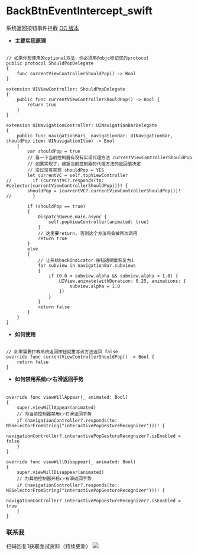 # BackBtnEventIntercept_swift
系统返回按钮事件拦截
[OC 版本](https://github.com/wangrui460/BackBtnEventIntercept)

- **主要实现原理**

<pre><code>
// 如果你想使用的optional方法，你必须用@objc标记您的protocol
public protocol ShouldPopDelegate
{
    func currentViewControllerShouldPop() -> Bool
}

extension UIViewController: ShouldPopDelegate
{
    public func currentViewControllerShouldPop() -> Bool {
        return true
    }
}

extension UINavigationController: UINavigationBarDelegate
{
    public func navigationBar(_ navigationBar: UINavigationBar, shouldPop item: UINavigationItem) -> Bool
    {
        var shouldPop = true
        // 看一下当前控制器有没有实现代理方法 currentViewControllerShouldPop
        // 如果实现了，根据当前控制器的代理方法的返回值决定
        // 没过没有实现 shouldPop = YES
        let currentVC = self.topViewController
//        if (currentVC?.responds(to: #selector(currentViewControllerShouldPop)))! {
        shouldPop = (currentVC?.currentViewControllerShouldPop())!
//        }

        if (shouldPop == true)
        {
            DispatchQueue.main.async {
                self.popViewController(animated: true)
            }
            // 这里要return, 否则这个方法将会被再次调用
            return true
        }
        else
        {
            // 让系统backIndicator 按钮透明度恢复为1
            for subview in navigationBar.subviews
            {
                if (0.0 < subview.alpha && subview.alpha < 1.0) {
                    UIView.animate(withDuration: 0.25, animations: { 
                        subview.alpha = 1.0
                    })
                }
            }
            return false
        }
    }
}
</code></pre>

- **如何使用**

<pre><code>
// 如果需要拦截系统返回按钮就重写该方法返回 false
override func currentViewControllerShouldPop() -> Bool {
    return false
}
</code></pre>

- **如何禁用系统👉右滑返回手势**

<pre><code>
override func viewWillAppear(_ animated: Bool) 
{
    super.viewWillAppear(animated)
    // 为当前控制器禁用👉右滑返回手势
    if (navigationController?.responds(to: NSSelectorFromString("interactivePopGestureRecognizer")))! {
        navigationController?.interactivePopGestureRecognizer?.isEnabled = false
    }
}

override func viewWillDisappear(_ animated: Bool) 
{
    super.viewWillDisappear(animated)
    // 为其他控制器开启👉右滑返回手势
    if (navigationController?.responds(to: NSSelectorFromString("interactivePopGestureRecognizer")))! {
        navigationController?.interactivePopGestureRecognizer?.isEnabled = true
    }
}
</code></pre>


### 联系我
扫码回复1获取面试资料（持续更新）
![](https://user-images.githubusercontent.com/11909313/123933944-6a4abe00-d9c5-11eb-83ca-379313a2af7c.png)
